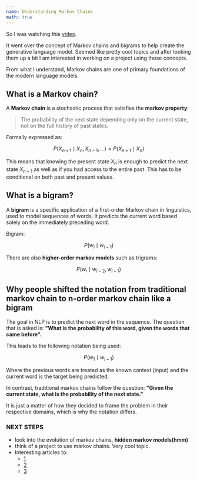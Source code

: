```yaml
---
name: Understanding Markov Chains
math: true
---
```


So I was watching this [video](https://www.youtube.com/watch?v=_d3z2wVtDD8). 

It went over the concept of Markov chains and bigrams to help create the generative
language model. Seemed like pretty cool topics and after looking them up a bit I am 
interested in working on a project using those concepts.

From what I understand, Markov chains are one of primary foundations of the modern 
language models.

## What is a Markov chain?
A **Markov chain** is a stochastic process that satisfies the **markov property**:
> The probability of the next state depending only on the current state, not on the 
full history of past states.

Formally expressed as:

$$
P(X_{n+1} \mid X_n, X_{n-1}, \ldots) = P(X_{n+1} \mid X_n)
$$

This means that knowing the present state $X_n$ is enough to predict the next state 
$X_{n+1}$ as well as if you had access to the entire past.
This has to be conditional on both past and present values.

## What is a bigram?
A **bigram** is a specific application of a first-order Markov chain in linguistics,
used to model sequences of words. It predicts the current word based solely on the
immediately preceding word. 

Bigram:

$$
P(w_i \mid w_{i-1})
$$

There are also **higher-order markov models** such as trigrams: 

$$
P(w_i \mid w_{i-2}, w_{i-1})
$$


## Why people shifted the notation from traditional markov chain to n-order markov chain like a bigram

The goal in NLP is to predict the next word in the sequence. The question that is 
asked is: **"What is the probability of this word, given the words that came 
before".**  

This leads to the following notation being used:

$$
P(w_1 \mid w_{i-1})
$$  

Where the previous words are treated as the known context (input) and the current 
word is the target being predicted.

In contrast, traditional markov chains follow the question: **"Given the current
state, what is the probability of the next state."** 

It is just a matter of how they decided to frame the problem in their respective 
domains, which is why the notation differs.


### NEXT STEPS 
- look into the evolution of markov chains, **hidden markov models(hmm)** 
- think of a project to use markov chains. Very cool topic.
- Interesting articles to:
    - [1](https://www.danieleteti.it/post/from-markov-chains-to-modern-llms/#best-practices-and-pitfalls) 
    - [2](https://medium.com/data-science/markov-models-and-markov-chains-explained-in-real-life-probabilistic-workout-routine-65e47b5c9a73) 
    - [3](https://web.stanford.edu/~jurafsky/slp3/) 
